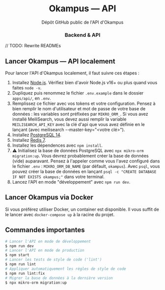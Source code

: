 <h1 align="center">Okampus — API</h1>
<p align="center">
  Dépôt GitHub public de l'API d'Okampus
</p>

<h3 align="center">Backend & API</h1>

// TODO: Rewrite READMEs

## Lancer Okampus — API localement

Pour lancer l'API d'Okampus localement, il faut suivre ces étapes :

1. Installez [Node.js]. Vérifiez bien d'avoir Node.js v16+ ou plus quand vous faites `node -v`.
1. Dupliquez puis renommez le fichier `.env.example` dans le dossier `apps/api/`, en `.env`.
1. Remplissez ce fichier avec vos tokens et votre configuration. Pensez à bien remplir le nom d'utilisateur et mot de passe de votre base de données : les variables sont préfixées par `MIKRO_ORM_`. Si vous avez installé MeiliSearch, vous devez aussi remplir la variable `MEILISEARCH_API_KEY` avec la clé d'api que vous avez définie en le lançant (avec meilisearch --master-key="&lt;votre clé&gt;").
1. Installez [PostgreSQL 14].
1. Installez [Redis 7].
1. Installez les dépendences avec `npm install`.
1. :warning: Initialisez la base de données PostgreSQL avec `npx mikro-orm migration:up`.
   Vous devrez probablement créer la base de données (vide) auparavant. Pensez à l'appeler comme vous l'avez configuré dans le fichier `.env` : `MIKRO_ORM_DB_NAME` (par défault, `okampus`). Avec `psql`, vous pouvez créer la base de données en lançant `psql -c "CREATE DATABASE IF NOT EXISTS okampus;"` dans votre terminal.
1. Lancez l'API en mode "développement" avec `npm run dev`.

## Lancer Okampus via Docker

Si vous préférez utiliser Docker, un container est disponible. Il vous suffit de le lancer avec `docker-compose up` à la racine du projet.

## Commandes importantes

```bash
# Lancer l'API en mode de développement
$ npm run dev
# Lancer l'API en mode de production
$ npm start
# Lancer les tests de style de code ('lint')
$ npm run lint
# Appliquer automatiquement les règles de style de code
$ npm run lint:fix
# Migrer la base de données à la dernière version
$ npx mikro-orm migration:up
```

<!-- Link Dump -->

[node.js]: https://nodejs.org/en/download/
[postgresql 14]: https://www.postgresqltutorial.com/postgresql-getting-started/
[redis 7]: https://redis.io/download/
[meilisearch]: https://docs.meilisearch.com/learn/getting_started/quick_start.html
